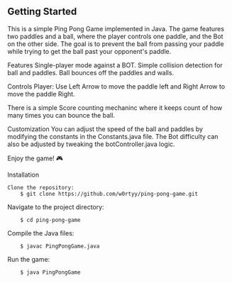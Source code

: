 ## Getting Started

This is a simple Ping Pong Game implemented in Java. The game features two paddles and a ball, where the player controls one paddle, and the Bot on the other side. The goal is to prevent the ball from passing your paddle while trying to get the ball past your opponent's paddle.

Features
    Single-player mode against a BOT.
    Simple collision detection for ball and paddles.
    Ball bounces off the paddles and walls.

Controls
    Player: Use Left Arrow to move the paddle left and Right Arrow to move the paddle Right.
   
There is a simple Score counting mechaninc where it keeps count of how many times you can bounce the ball.

Customization
    You can adjust the speed of the ball and paddles by modifying the constants in the Constants.java file.
    The Bot difficulty can also be adjusted by tweaking the botController.java logic.

Enjoy the game! 🎮


Installation

    Clone the repository:
        $ git clone https://github.com/w0rtyy/ping-pong-game.git

Navigate to the project directory:

        $ cd ping-pong-game

Compile the Java files: 

        $ javac PingPongGame.java

Run the game:

        $ java PingPongGame
